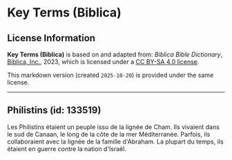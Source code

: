 # Key Terms (Biblica)

## License Information

**Key Terms (Biblica)** is based on and adapted from: _Biblica Bible Dictionary_, [Biblica, Inc.](https://www.biblica.com/), 2023, which is licensed under a [CC BY-SA 4.0 license](https://creativecommons.org/licenses/by-sa/4.0/legalcode.en).

This markdown version (created `2025-10-20`) is provided under the same license.



--------------------------------

## Philistins (id: 133519)

Les Philistins étaient un peuple issu de la lignée de Cham. Ils vivaient dans le sud de Canaan, le long de la côte de la mer Méditerranée. Parfois, ils collaboraient avec la lignée de la famille d'Abraham. La plupart du temps, ils étaient en guerre contre la nation d'Israël.


